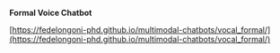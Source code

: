 **Formal Voice Chatbot**

[https://fedelongoni-phd.github.io/multimodal-chatbots/vocal_formal/](https://fedelongoni-phd.github.io/multimodal-chatbots/vocal_formal/)


